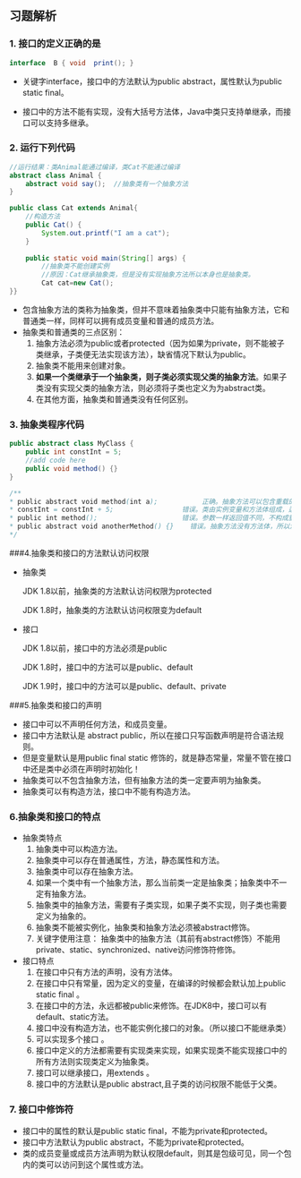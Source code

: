 ## 习题解析

### 1. 接口的定义正确的是 

```java
interface  B { void  print(); }
```

- 关键字interface，接口中的方法默认为public abstract，属性默认为public static final。

- 接口中的方法不能有实现，没有大括号方法体，Java中类只支持单继承，而接口可以支持多继承。

### 2. 运行下列代码

```java
//运行结果：类Animal能通过编译，类Cat不能通过编译
abstract class Animal {
	abstract void say();  //抽象类有一个抽象方法
}

public class Cat extends Animal{
    //构造方法
    public Cat() { 		
        System.out.printf("I am a cat");
    } 
    
    public static void main(String[] args) {
        //抽象类不能创建实例	
        //原因：Cat继承抽象类，但是没有实现抽象方法所以本身也是抽象类。
        Cat cat=new Cat();	
}}
```

- 包含抽象方法的类称为抽象类，但并不意味着抽象类中只能有抽象方法，它和普通类一样，同样可以拥有成员变量和普通的成员方法。
- 抽象类和普通类的三点区别：
  1. 抽象方法必须为public或者protected（因为如果为private，则不能被子类继承，子类便无法实现该方法），缺省情况下默认为public。
  2. 抽象类不能用来创建对象。
  3. **如果一个类继承于一个抽象类，则子类必须实现父类的抽象方法**。如果子类没有实现父类的抽象方法，则必须将子类也定义为为abstract类。
  4. 在其他方面，抽象类和普通类没有任何区别。

### 3. 抽象类程序代码

```java
public abstract class MyClass {
    public int constInt = 5;
    //add code here
    public void method() {}
}

/**
* public abstract void method(int a);	    	正确。抽象方法可以包含重载的抽象方法
* constInt = constInt + 5;				   错误。类由实例变量和方法体组成，运行代码应放到方法里
* public int method();					   错误。参数一样返回值不同，不构成重载条件
* public abstract void anotherMethod() {}	 错误。抽象方法没有方法体，所以没有大括号
*/
```

###4.抽象类和接口的方法默认访问权限

- 抽象类

  JDK 1.8以前，抽象类的方法默认访问权限为protected

  JDK 1.8时，抽象类的方法默认访问权限变为default

- 接口

  JDK 1.8以前，接口中的方法必须是public

  JDK 1.8时，接口中的方法可以是public、default

  JDK 1.9时，接口中的方法可以是public、default、private

###5.抽象类和接口的声明

- 接口中可以不声明任何方法，和成员变量。
- 接口中方法默认是 abstract public，所以在接口只写函数声明是符合语法规则。
- 但是变量默认是用public final static 修饰的，就是静态常量，常量不管在接口中还是类中必须在声明时初始化！
- 抽象类可以不包含抽象方法，但有抽象方法的类一定要声明为抽象类。
- 抽象类可以有构造方法，接口中不能有构造方法。

### 6.抽象类和接口的特点

- 抽象类特点
  1. 抽象类中可以构造方法。
  2. 抽象类中可以存在普通属性，方法，静态属性和方法。 
  3. 抽象类中可以存在抽象方法。 
  4. 如果一个类中有一个抽象方法，那么当前类一定是抽象类；抽象类中不一定有抽象方法。
  5.  抽象类中的抽象方法，需要有子类实现，如果子类不实现，则子类也需要定义为抽象的。 
  6. 抽象类不能被实例化，抽象类和抽象方法必须被abstract修饰。
  7. 关键字使用注意： 抽象类中的抽象方法（其前有abstract修饰）不能用private、static、synchronized、native访问修饰符修饰。
- 接口特点
  1. 在接口中只有方法的声明，没有方法体。 
  2. 在接口中只有常量，因为定义的变量，在编译的时候都会默认加上public static final 。
  3. 在接口中的方法，永远都被public来修饰。在JDK8中，接口可以有default、static方法。
  4. 接口中没有构造方法，也不能实例化接口的对象。（所以接口不能继承类）
  5. 可以实现多个接口 。
  6. 接口中定义的方法都需要有实现类来实现，如果实现类不能实现接口中的所有方法则实现类定义为抽象类。
  7. 接口可以继承接口，用extends 。
  8. 接口中的方法默认是public abstract,且子类的访问权限不能低于父类。

### 7. 接口中修饰符

- 接口中的属性的默认是public static final，不能为private和protected。
- 接口中方法默认为public abstract，不能为private和protected。
- 类的成员变量或成员方法声明为默认权限default，则其是包级可见，同一个包内的类可以访问到这个属性或方法。

